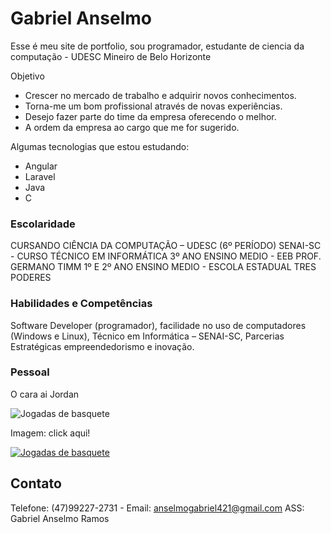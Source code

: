 # Gabriel Anselmo 

Esse é meu site de portfolio, sou programador, estudante de ciencia da computação - UDESC
Mineiro de Belo Horizonte 

Objetivo

- Crescer no mercado de trabalho e adquirir novos conhecimentos.
- Torna-me um bom profissional através de novas experiências.
- Desejo fazer parte do time da empresa oferecendo o melhor.
- A ordem da empresa ao cargo que me for sugerido.

Algumas tecnologias que estou estudando:

- Angular
- Laravel
- Java
- C

### Escolaridade

CURSANDO CIÊNCIA DA COMPUTAÇÃO – UDESC (6º PERÍODO)
SENAI-SC - CURSO TÉCNICO EM INFORMÁTICA
3º ANO ENSINO MEDIO - EEB PROF. GERMANO TIMM
1º E 2º ANO ENSINO MEDIO - ESCOLA ESTADUAL TRES PODERES

### Habilidades e Competências

Software Developer (programador), facilidade no uso de computadores (Windows e Linux), Técnico em Informática – SENAI-SC, Parcerias Estratégicas empreendedorismo e inovação.

### Pessoal



O cara ai Jordan

![Jogadas de basquete](https://media1.giphy.com/media/3oEjHHMtBYjU3MP5yE/200.webp?cid=ecf05e473gwk4abi0rtpgvhedfkq5k5blw9vlr43mpa92vhu&rid=200.webp&ct=g)

Imagem: click aqui!

[![Jogadas de basquete](https://media1.giphy.com/media/3oEjHHMtBYjU3MP5yE/200.webp?cid=ecf05e473gwk4abi0rtpgvhedfkq5k5blw9vlr43mpa92vhu&rid=200.webp&ct=g)](https://giphy.com/search/jordan)

## Contato

Telefone: (47)99227-2731 - Email: anselmogabriel421@gmail.com
ASS: Gabriel Anselmo Ramos
